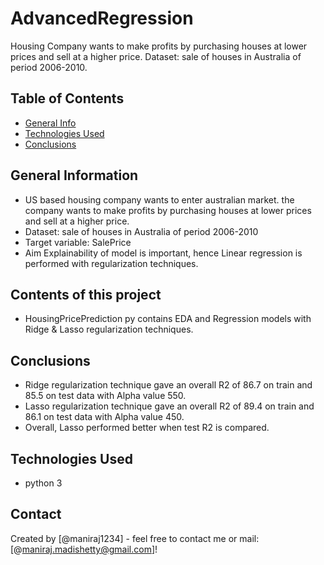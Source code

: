 # AdvancedRegression
Housing Company wants to make profits by purchasing houses at lower prices and sell at a higher price.  Dataset: sale of houses in Australia of period 2006-2010.


## Table of Contents
* [General Info](#general-information)
* [Technologies Used](#technologies-used)
* [Conclusions](#conclusions)


## General Information
- US based housing company wants to enter australian market. the company wants to make profits by purchasing houses at lower prices and sell at a higher price.  
- Dataset: sale of houses in Australia of period 2006-2010  
- Target variable: SalePrice  
- Aim Explainability of model is important, hence Linear regression is performed with regularization techniques.

## Contents of this project
- HousingPricePrediction py contains EDA and Regression models with Ridge & Lasso regularization techniques.

## Conclusions
- Ridge regularization technique gave an overall R2 of 86.7 on train and 85.5 on test data with Alpha value 550.
- Lasso regularization technique gave an overall R2 of 89.4 on train and 86.1 on test data with Alpha value 450.
- Overall, Lasso performed better when test R2 is compared.


## Technologies Used
- python 3


## Contact
Created by [@maniraj1234] - feel free to contact me or mail: [@maniraj.madishetty@gmail.com]!
